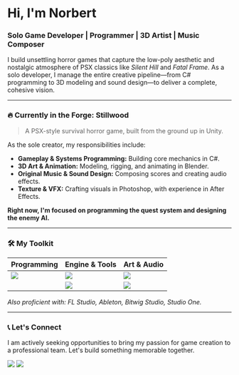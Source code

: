 # Hi, I'm Norbert

### Solo Game Developer | Programmer | 3D Artist | Music Composer

I build unsettling horror games that capture the low-poly aesthetic and nostalgic atmosphere of PSX classics like *Silent Hill* and *Fatal Frame*. As a solo developer, I manage the entire creative pipeline—from C# programming to 3D modeling and sound design—to deliver a complete, cohesive vision.

---

### 🔥 Currently in the Forge: Stillwood

> A PSX-style survival horror game, built from the ground up in Unity.

<a href="https://github.com/norbertnoir/Stillwood">
</a>

As the sole creator, my responsibilities include:
*   **Gameplay & Systems Programming:** Building core mechanics in C#.
*   **3D Art & Animation:** Modeling, rigging, and animating in Blender.
*   **Original Music & Sound Design:** Composing scores and creating audio effects.
*   **Texture & VFX:** Crafting visuals in Photoshop, with experience in After Effects.

**Right now, I'm focused on programming the quest system and designing the enemy AI.**

---

### 🛠️ My Toolkit

| Programming                               | Engine & Tools                                           | Art & Audio                                                          |
| ----------------------------------------- | -------------------------------------------------------- | -------------------------------------------------------------------- |
| <img src="https://skillicons.dev/icons?i=cs,cpp" /> | <img src="https://skillicons.dev/icons?i=unity,git" />   | <img src="https://skillicons.dev/icons?i=blender,photoshop,ae" />      |
|                                           | <img src="https://skillicons.dev/icons?i=substancepainter,zbrush" /> | <img src="https://skillicons.dev/icons?i=cubase,davinciresolve" /> |

*Also proficient with: FL Studio, Ableton, Bitwig Studio, Studio One.*

---

### 📞 Let's Connect

I am actively seeking opportunities to bring my passion for game creation to a professional team. Let's build something memorable together.

[<img src="https://skillicons.dev/icons?i=gmail" />](mailto:[norbertwyzykowskii@gmail.com])
[<img src="https://skillicons.dev/icons?i=linkedin" />]([www.linkedin.com/in/norbert-wyzykowski])
